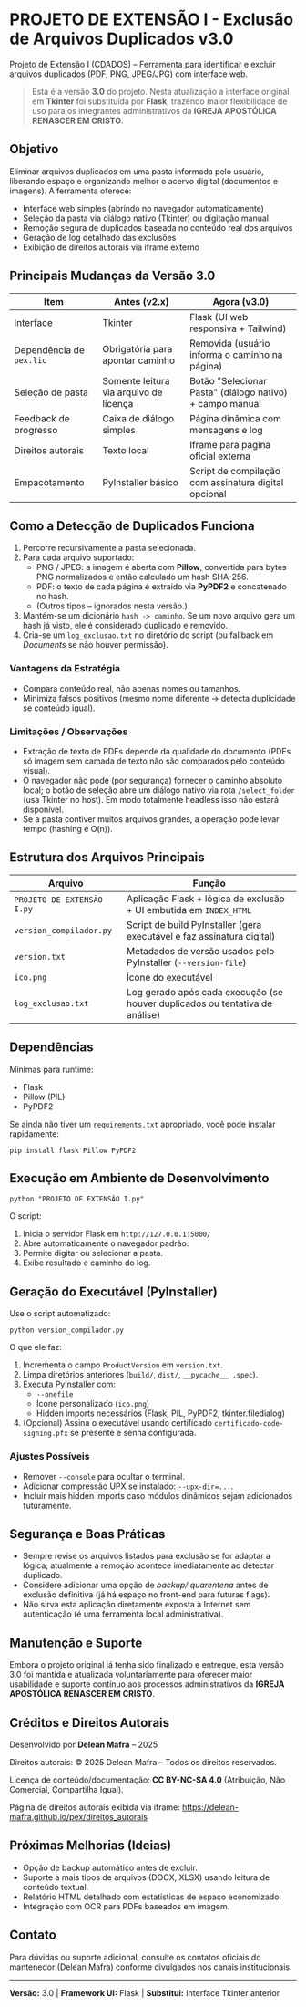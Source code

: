 # PROJETO DE EXTENSÃO I - Exclusão de Arquivos Duplicados v3.0

Projeto de Extensão I (CDADOS) – Ferramenta para identificar e excluir arquivos duplicados (PDF, PNG, JPEG/JPG) com interface web.

> Esta é a versão **3.0** do projeto. Nesta atualização a interface original em **Tkinter** foi substituída por **Flask**, trazendo maior flexibilidade de uso para os integrantes administrativos da **IGREJA APOSTÓLICA RENASCER EM CRISTO**.

## Objetivo
Eliminar arquivos duplicados em uma pasta informada pelo usuário, liberando espaço e organizando melhor o acervo digital (documentos e imagens). A ferramenta oferece:
- Interface web simples (abrindo no navegador automaticamente)
- Seleção da pasta via diálogo nativo (Tkinter) ou digitação manual
- Remoção segura de duplicados baseada no conteúdo real dos arquivos
- Geração de log detalhado das exclusões
- Exibição de direitos autorais via iframe externo

## Principais Mudanças da Versão 3.0
| Item | Antes (v2.x) | Agora (v3.0) |
|------|--------------|--------------|
| Interface | Tkinter | Flask (UI web responsiva + Tailwind) |
| Dependência de `pex.lic` | Obrigatória para apontar caminho | Removida (usuário informa o caminho na página) |
| Seleção de pasta | Somente leitura via arquivo de licença | Botão "Selecionar Pasta" (diálogo nativo) + campo manual |
| Feedback de progresso | Caixa de diálogo simples | Página dinâmica com mensagens e log | 
| Direitos autorais | Texto local | Iframe para página oficial externa |
| Empacotamento | PyInstaller básico | Script de compilação com assinatura digital opcional |

## Como a Detecção de Duplicados Funciona
1. Percorre recursivamente a pasta selecionada.
2. Para cada arquivo suportado:
   - PNG / JPEG: a imagem é aberta com **Pillow**, convertida para bytes PNG normalizados e então calculado um hash SHA-256.
   - PDF: o texto de cada página é extraído via **PyPDF2** e concatenado no hash.
   - (Outros tipos – ignorados nesta versão.)
3. Mantém-se um dicionário `hash -> caminho`. Se um novo arquivo gera um hash já visto, ele é considerado duplicado e removido.
4. Cria-se um `log_exclusao.txt` no diretório do script (ou fallback em *Documents* se não houver permissão).

### Vantagens da Estratégia
- Compara conteúdo real, não apenas nomes ou tamanhos.
- Minimiza falsos positivos (mesmo nome diferente → detecta duplicidade se conteúdo igual).

### Limitações / Observações
- Extração de texto de PDFs depende da qualidade do documento (PDFs só imagem sem camada de texto não são comparados pelo conteúdo visual).
- O navegador não pode (por segurança) fornecer o caminho absoluto local; o botão de seleção abre um diálogo nativo via rota `/select_folder` (usa Tkinter no host). Em modo totalmente headless isso não estará disponível.
- Se a pasta contiver muitos arquivos grandes, a operação pode levar tempo (hashing é O(n)).

## Estrutura dos Arquivos Principais
| Arquivo | Função |
|---------|--------|
| `PROJETO DE EXTENSÃO I.py` | Aplicação Flask + lógica de exclusão + UI embutida em `INDEX_HTML` |
| `version_compilador.py` | Script de build PyInstaller (gera executável e faz assinatura digital) |
| `version.txt` | Metadados de versão usados pelo PyInstaller (`--version-file`) |
| `ico.png` | Ícone do executável |
| `log_exclusao.txt` | Log gerado após cada execução (se houver duplicados ou tentativa de análise) |

## Dependências
Mínimas para runtime:
- Flask
- Pillow (PIL)
- PyPDF2

Se ainda não tiver um `requirements.txt` apropriado, você pode instalar rapidamente:
```
pip install flask Pillow PyPDF2
```

## Execução em Ambiente de Desenvolvimento
```
python "PROJETO DE EXTENSÃO I.py"
```
O script:
1. Inicia o servidor Flask em `http://127.0.0.1:5000/`
2. Abre automaticamente o navegador padrão.
3. Permite digitar ou selecionar a pasta.
4. Exibe resultado e caminho do log.

## Geração do Executável (PyInstaller)
Use o script automatizado:
```
python version_compilador.py
```
O que ele faz:
1. Incrementa o campo `ProductVersion` em `version.txt`.
2. Limpa diretórios anteriores (`build/`, `dist/`, `__pycache__`, `.spec`).
3. Executa PyInstaller com:
   - `--onefile`
   - Ícone personalizado (`ico.png`)
   - Hidden imports necessários (Flask, PIL, PyPDF2, tkinter.filedialog)
4. (Opcional) Assina o executável usando certificado `certificado-code-signing.pfx` se presente e senha configurada.

### Ajustes Possíveis
- Remover `--console` para ocultar o terminal.
- Adicionar compressão UPX se instalado: `--upx-dir=...`.
- Incluir mais hidden imports caso módulos dinâmicos sejam adicionados futuramente.

## Segurança e Boas Práticas
- Sempre revise os arquivos listados para exclusão se for adaptar a lógica; atualmente a remoção acontece imediatamente ao detectar duplicado.
- Considere adicionar uma opção de *backup/ quarentena* antes de exclusão definitiva (já há espaço no front-end para futuras flags).
- Não sirva esta aplicação diretamente exposta à Internet sem autenticação (é uma ferramenta local administrativa).

## Manutenção e Suporte
Embora o projeto original já tenha sido finalizado e entregue, esta versão 3.0 foi mantida e atualizada voluntariamente para oferecer maior usabilidade e suporte contínuo aos processos administrativos da **IGREJA APOSTÓLICA RENASCER EM CRISTO**.

## Créditos e Direitos Autorais
Desenvolvido por **Delean Mafra** – 2025

Direitos autorais: © 2025 Delean Mafra – Todos os direitos reservados.

Licença de conteúdo/documentação: **CC BY-NC-SA 4.0** (Atribuição, Não Comercial, Compartilha Igual).

Página de direitos autorais exibida via iframe: https://delean-mafra.github.io/pex/direitos_autorais

## Próximas Melhorias (Ideias)
- Opção de backup automático antes de excluir.
- Suporte a mais tipos de arquivos (DOCX, XLSX) usando leitura de conteúdo textual.
- Relatório HTML detalhado com estatísticas de espaço economizado.
- Integração com OCR para PDFs baseados em imagem.

## Contato
Para dúvidas ou suporte adicional, consulte os contatos oficiais do mantenedor (Delean Mafra) conforme divulgados nos canais institucionais.

---
**Versão:** 3.0  |  **Framework UI:** Flask  |  **Substitui:** Interface Tkinter anterior
